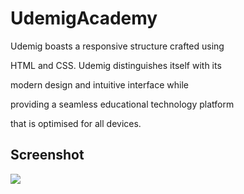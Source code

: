 <h1>UdemigAcademy</h1>

Udemig boasts a responsive structure crafted using

HTML and CSS. Udemig distinguishes itself with its 

modern design and intuitive interface while 

providing a seamless educational technology platform 

that is optimised for all devices.

<h2>Screenshot</h2>

![](udemig.gif)
